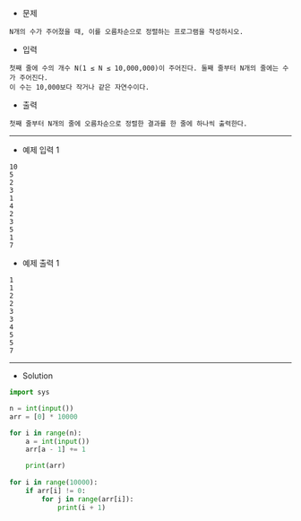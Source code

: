 - 문제

```
N개의 수가 주어졌을 때, 이를 오름차순으로 정렬하는 프로그램을 작성하시오.
```

- 입력

```
첫째 줄에 수의 개수 N(1 ≤ N ≤ 10,000,000)이 주어진다. 둘째 줄부터 N개의 줄에는 수가 주어진다.
이 수는 10,000보다 작거나 같은 자연수이다.
```

- 출력

```
첫째 줄부터 N개의 줄에 오름차순으로 정렬한 결과를 한 줄에 하나씩 출력한다.
```

---

- 예제 입력 1 

```
10
5
2
3
1
4
2
3
5
1
7
```

- 예제 출력 1 

```
1
1
2
2
3
3
4
5
5
7
```

---

- Solution

```py
import sys

n = int(input())
arr = [0] * 10000

for i in range(n):
    a = int(input())
    arr[a - 1] += 1

    print(arr)
    
for i in range(10000):
    if arr[i] != 0:
        for j in range(arr[i]):
            print(i + 1)
```
